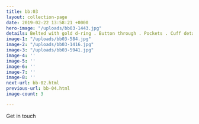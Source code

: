 ```yaml
---
title: bb:03
layout: collection-page
date: 2019-02-22 13:58:21 +0000
hero-image: "/uploads/bb03-1443.jpg"
details: Belted with gold d-ring . Button through . Pockets . Cuff detail
image-1: "/uploads/bb03-584.jpg"
image-2: "/uploads/bb03-1416.jpg"
image-3: "/uploads/bb03-5941.jpg"
image-4: ''
image-5: ''
image-6: ''
image-7: ''
image-8: ''
next-url: bb-02.html
previous-url: bb-04.html
image-count: 3

---
```

Get in touch